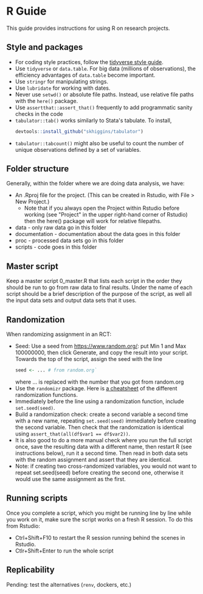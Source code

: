 # R Guide

This guide provides instructions for using R on research projects. 

## Style and packages

* For coding style practices, follow the [tidyverse style guide](https://style.tidyverse.org/).
* Use `tidyverse` or `data.table`. For big data (millions of observations), the efficiency advantages of `data.table` become important. 
* Use `stringr` for manipulating strings.
* Use `lubridate` for working with dates.
* Never use `setwd()` or absolute file paths. Instead, use relative file paths with the `here()` package.
* Use `assertthat::assert_that()` frequently to add programmatic sanity checks in the code
* `tabulator::tab()` works similarly to Stata's tabulate. To install, 
  ```r
  devtools::install_github("skhiggins/tabulator")
  ```
* `tabulator::tabcount()` might also be useful to count the number of unique observations defined by a set of variables.

## Folder structure

Generally, within the folder where we are doing data analysis, we have:
* An .Rproj file for the project. (This can be created in Rstudio, with File > New Project.)
  * Note that if you always open the Project within Rstudio before working (see "Project" in the upper right-hand corner of Rstudio) then the here() package will work for relative filepaths.
* data - only raw data go in this folder
* documentation - documentation about the data goes in this folder
* proc - processed data sets go in this folder
* scripts - code goes in this folder

## Master script
Keep a master script 0_master.R that lists each script in the order they should be run to go from raw data to final results. Under the name of each script should be a brief description of the purpose of the script, as well all the input data sets and output data sets that it uses.

## Randomization

When randomizing assignment in an RCT:
* Seed: Use a seed from https://www.random.org/: put Min 1 and Max 100000000, then click Generate, and copy the result into your script. Towards the top of the script, assign the seed with the line
  ```r
  seed <- ... # from random.org`
  ```
  where ... is replaced with the number that you got from random.org 
* Use the `randomizr` package. Here is [a cheatsheet](https://alexandercoppock.com/papers/randomizr_cheatsheet.pdf) of the different randomization functions.
* Immediately before the line using a randomization function, include `set.seed(seed)`.
* Build a randomization check: create a second variable a second time with a new name, repeating `set.seed(seed)` immediately before creating the second variable. Then check that the randomization is identical using `assert_that(all(df$var1 == df$var2))`.
* It is also good to do a more manual check where you run the full script once, save the resulting data with a different name, then restart R (see instructions below), run it a second time. Then read in both data sets with the random assignment and assert that they are identical.
* Note: if creating two cross-randomized variables, you would not want to repeat set.seed(seed) before creating the second one, otherwise it would use the same assignment as the first.

## Running scripts

Once you complete a script, which you might be running line by line while you work on it, make sure the script works on a fresh R session. To do this from Rstudio:
* Ctrl+Shift+F10 to restart the R session running behind the scenes in Rstudio.
* Ctlr+Shift+Enter to run the whole script

## Replicability 

Pending: test the alternatives (`renv`, dockers, etc.)

